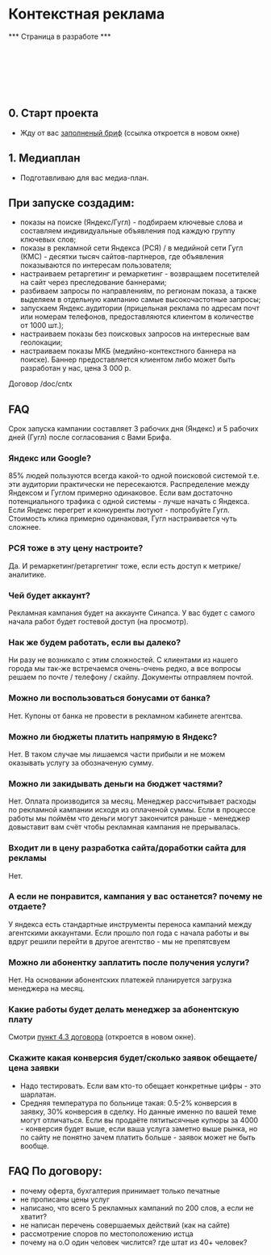 # Контекстная реклама
*** Страница в разработе ***
<br><br><br><br><br><br><br>

## 0. Старт проекта
 * Жду от вас <a href='/start/cntx'>заполненый бриф</a> (ссылка откроется в новом окне)
## 1. Медиаплан
 * Подготавливаю для вас медиа-план.

## При запуске создадим:
- показы на поиске (Яндекс/Гугл) - подбираем ключевые слова и составляем индивидуальные объявления под каждую группу ключевых слов;
- показы в рекламной сети Яндекса (РСЯ) / в медийной сети Гугл (КМС) - десятки тысяч сайтов-партнеров, где объявления показываются по интересам пользователя;
- настраиваем ретаргетинг и ремаркетинг - возвращаем посетителей на сайт через преследование баннерами;
- разбиваем запросы по направлениям, по регионам показа, а также выделяем в отдельную кампанию самые высокочастотные запросы;
- запускаем Яндекс.аудитории (прицельная реклама по адресам почт или номерам телефонов, предоставляются клиентом в количестве от 1000 шт.);
- настраиваем показы без поисковых запросов на интересные вам геолокации;
- настраиваем показы МКБ (медийно-контекстного баннера на поиске). Баннер предоставляется клиентом либо может быть разработан у нас, цена 3 000 р.

Договор /doc/cntx

## FAQ
Срок запуска кампании составляет 3 рабочих дня (Яндекс) и 5 рабочих дней (Гугл) после согласования с Вами Брифа.




### Яндекс или Google?
85% людей пользуются всегда какой-то одной поисковой системой т.е. эти аудитории практически не пересекаются. Распределение между Яндексом и Гуглом примерно одинаковое. Если вам достаточно потенциального трафика с одной системы - лучше начать с Яндекса. Если Яндекс перегрет и конкуренты лютуют - попробуйте Гугл. Стоимость клика примерно одинаковая, Гугл настраивается чуть сложнее.

### РСЯ тоже в эту цену настроите?
Да. И ремаркетинг/ретаргетинг тоже, если есть доступ к метрике/аналитике.

### Чей будет аккаунт?
Рекламная кампания будет на аккаунте Синапса. У вас будет с самого начала работ будет гостевой доступ (на просмотр).

### Нак же будем работать, если вы далеко?
Ни разу не возникало с этим сложностей. С клиентами из нашего города мы так-же встречаемся очень-очень редко, а все вопросы решаем по почте / телефону / скайпу. Документы отправляем почтой.

### Можно ли воспользоваться бонусами от банка?
Нет. Купоны от банка не провести в рекламном кабинете агентсва.

###  Можно ли бюджеты платить напрямую в Яндекс?
Нет. В таком случае мы лишаемся части прибыли и не можем оказывать услугу за обозначеную сумму.

### Можно ли закидывать деньги на бюджет частями?
Нет. Оплата производится за месяц. Менеджер рассчитывает расходы по рекламной кампании исходя из оплаченой суммы. Если в процессе работы мы поймём что деньги могут закончится раньше - менеджер довыставит вам счёт чтобы рекламная кампания не прерывалась.

### Входит ли в цену разработка сайта/доработки сайта для рекламы
Нет.

###  А если не понравится, кампания у вас останется? почему не отдаете?
У яндекса есть стандартные инструменты переноса кампаний между агентскими аккаунтами. Если прошло пол года с начала работы и вы вдруг решили перейти в другое агентство - мы не препятсвуем 

### Можно ли абонентку заплатить после получения услуги?
Нет. На основании абонентских платежей планируется загрузка менеджера на месяц.

### Какие работы будет делать менеджер за абонентскую плату
Смотри <a href='/doc/cntx' target='_blank'>пункт 4.3 договора</a> (откроется в новом окне).

### Cкажите какая конверсия будет/сколько заявок обещаете/цена заявки

- Надо тестировать. Если вам кто-то обещает конкретные цифры - это шарлатан. 
- Средняя температура по больнице такая: 0.5-2% конверсия в заявку, 30% конверсия в сделку. Но данные именно по вашей теме могут отличаться. Если вы продаёте пятитысячные купюры за 4000 - конверсия будет выше, если ваша услуга заметно выше рынка, но по сайту не понятно зачем платить больше - заявок может не быть вообще.


## FAQ По договору:
- почему оферта, бухгалтерия принимает только печатные
- не прописаны цены услуг
- написано, что всего 5  рекламных кампаний по 200 слов, а если не хватит?
- не написан перечень совершаемых действий (как на сайте)
- рассмотрение споров по местоположению истца
- почему на о.О один человек числится? где штат из 40+ человек?
